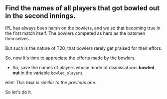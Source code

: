## Find the names of all players that got bowled out in the second innings.

IPL has always been harsh on the bowlers, and we so that becoming true in the first match itself.
The bowlers competed as hard as the batsmen themselves.

But such is the nature of T20, that bowlers rarely get praised for their effors.

So, now it's time to appreciate the efforts made by the bowlers.

* So, save the names of players whose mode of dismissal was **bowled out** in the variable `bowled_players`.

_Hint: This task is similar to the previous one._

So let's do it.

